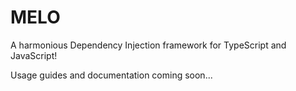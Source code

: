 # MELO

A harmonious Dependency Injection framework for TypeScript and JavaScript!

Usage guides and documentation coming soon...
